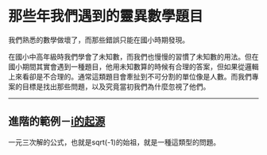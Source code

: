 # 那些年我們遇到的靈異數學題目

我們熟悉的數學做壞了，而那些錯誤只能在國小時期發現。

在國小中高年級時我們學會了未知數，而我們也慢慢的習慣了未知數的用法。但在國小期間其實會遇到一種題目，他用未知數算的時候有合理的答案，但如果從邏輯上來看卻是不合理的。通常這類題目會牽扯到不可分割的單位像是人數。而我們專案的目標是找出那些問題，以及究竟當初我們為什麼忽視了他們。

---

## 進階的範例－[i的起源](https://en.wikipedia.org/wiki/Complex_number#History)

一元三次解的公式，也就是sqrt(-1)的始祖，就是一種這類型的問題。
